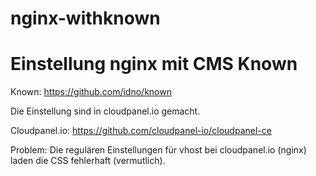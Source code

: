# nginx-withknown
# Einstellung nginx mit CMS Known 
Known: https://github.com/idno/known

Die Einstellung sind in cloudpanel.io gemacht.

Cloudpanel.io: https://github.com/cloudpanel-io/cloudpanel-ce

Problem: Die regulären Einstellungen für vhost bei cloudpanel.io (nginx) laden die CSS fehlerhaft (vermutlich).
